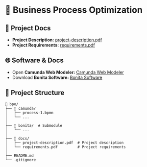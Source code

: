 # 📘 Business Process Optimization

## 📄 Project Docs

- **Project Description:**  [project-description.pdf](docs/project-description.pdf)
- **Project Requirements:** [requirements.pdf](docs/requirements.pdf)

## 🌐 Software & Docs

- Open **Camunda Web Modeler:** [Camunda Web Modeler](https://modeler.camunda.io/)
- Download **Bonita Software:** [Bonita Software](https://www.bonitasoft.com/downloads)

## 📂 Project Structure

```text
📂 bpo/
├── 📂 camunda/
│   ├── process-1.bpmn
│   └── ...
│
├── 📂 bonita/  # Submodule
│   └── ...
│
├── 📂 docs/
│   ├── project-description.pdf  # Project description
│   └── requirements.pdf         # Project requirements
│
├── README.md
└── .gitignore
```
